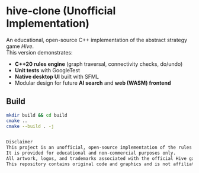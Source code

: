 # hive-clone (Unofficial Implementation)

An educational, open-source C++ implementation of the abstract strategy game *Hive*.  
This version demonstrates:
- **C++20 rules engine** (graph traversal, connectivity checks, do/undo)
- **Unit tests** with GoogleTest
- **Native desktop UI** built with SFML
- Modular design for future **AI search** and **web (WASM) frontend**

## Build
```bash
mkdir build && cd build
cmake ..
cmake --build . -j


Disclaimer
This project is an unofficial, open-source implementation of the rules of the board game Hive, created by John Yianni and published by Gen42 Games.
It is provided for educational and non-commercial purposes only.
All artwork, logos, and trademarks associated with the official Hive game remain the property of their respective owners.
This repository contains original code and graphics and is not affiliated with, endorsed, or sponsored by Gen42 Games.

